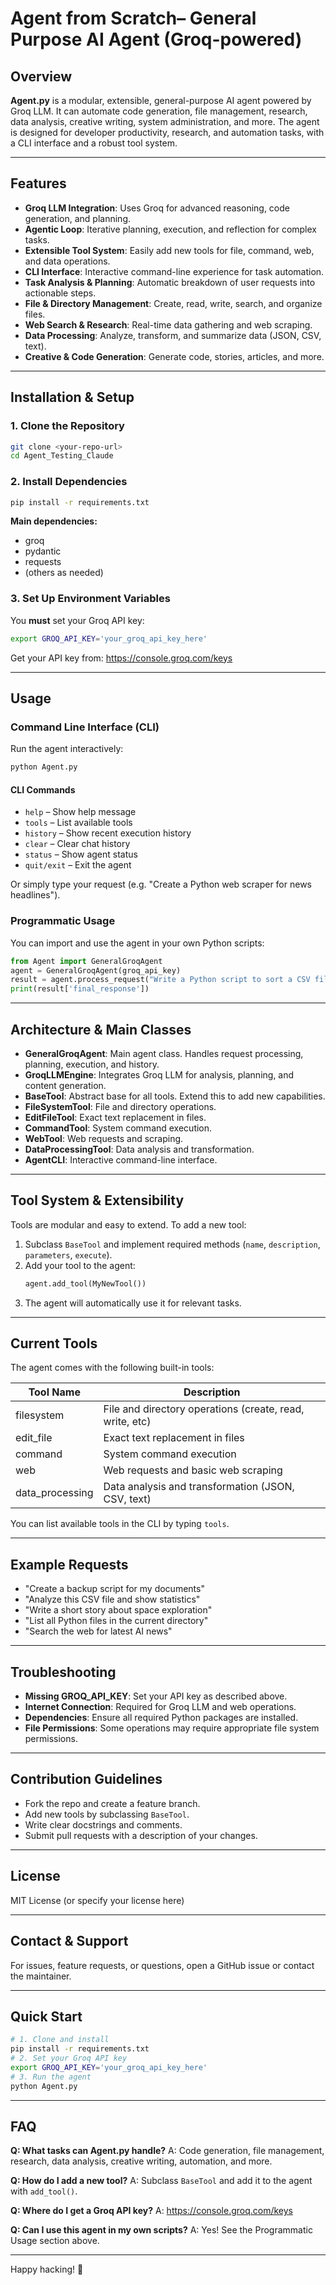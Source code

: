 # Agent from Scratch– General Purpose AI Agent (Groq-powered)

## Overview

**Agent.py** is a modular, extensible, general-purpose AI agent powered by Groq LLM. It can automate code generation, file management, research, data analysis, creative writing, system administration, and more. The agent is designed for developer productivity, research, and automation tasks, with a CLI interface and a robust tool system.

---

## Features

- **Groq LLM Integration**: Uses Groq for advanced reasoning, code generation, and planning.
- **Agentic Loop**: Iterative planning, execution, and reflection for complex tasks.
- **Extensible Tool System**: Easily add new tools for file, command, web, and data operations.
- **CLI Interface**: Interactive command-line experience for task automation.
- **Task Analysis & Planning**: Automatic breakdown of user requests into actionable steps.
- **File & Directory Management**: Create, read, write, search, and organize files.
- **Web Search & Research**: Real-time data gathering and web scraping.
- **Data Processing**: Analyze, transform, and summarize data (JSON, CSV, text).
- **Creative & Code Generation**: Generate code, stories, articles, and more.

---

## Installation & Setup

### 1. Clone the Repository
```bash
git clone <your-repo-url>
cd Agent_Testing_Claude
```

### 2. Install Dependencies
```bash
pip install -r requirements.txt
```
**Main dependencies:**
- groq
- pydantic
- requests
- (others as needed)

### 3. Set Up Environment Variables
You **must** set your Groq API key:
```bash
export GROQ_API_KEY='your_groq_api_key_here'
```
Get your API key from: https://console.groq.com/keys

---

## Usage

### Command Line Interface (CLI)
Run the agent interactively:
```bash
python Agent.py
```

#### CLI Commands
- `help`      – Show help message
- `tools`     – List available tools
- `history`   – Show recent execution history
- `clear`     – Clear chat history
- `status`    – Show agent status
- `quit/exit` – Exit the agent

Or simply type your request (e.g. "Create a Python web scraper for news headlines").

### Programmatic Usage
You can import and use the agent in your own Python scripts:
```python
from Agent import GeneralGroqAgent
agent = GeneralGroqAgent(groq_api_key)
result = agent.process_request("Write a Python script to sort a CSV file")
print(result['final_response'])
```

---

## Architecture & Main Classes

- **GeneralGroqAgent**: Main agent class. Handles request processing, planning, execution, and history.
- **GroqLLMEngine**: Integrates Groq LLM for analysis, planning, and content generation.
- **BaseTool**: Abstract base for all tools. Extend this to add new capabilities.
- **FileSystemTool**: File and directory operations.
- **EditFileTool**: Exact text replacement in files.
- **CommandTool**: System command execution.
- **WebTool**: Web requests and scraping.
- **DataProcessingTool**: Data analysis and transformation.
- **AgentCLI**: Interactive command-line interface.

---

## Tool System & Extensibility

Tools are modular and easy to extend. To add a new tool:
1. Subclass `BaseTool` and implement required methods (`name`, `description`, `parameters`, `execute`).
2. Add your tool to the agent:
   ```python
   agent.add_tool(MyNewTool())
   ```
3. The agent will automatically use it for relevant tasks.

---

## Current Tools

The agent comes with the following built-in tools:

| Tool Name         | Description                                              |
|-------------------|---------------------------------------------------------|
| filesystem        | File and directory operations (create, read, write, etc) |
| edit_file         | Exact text replacement in files                          |
| command           | System command execution                                 |
| web               | Web requests and basic web scraping                      |
| data_processing   | Data analysis and transformation (JSON, CSV, text)       |

You can list available tools in the CLI by typing `tools`.

---

## Example Requests
- "Create a backup script for my documents"
- "Analyze this CSV file and show statistics"
- "Write a short story about space exploration"
- "List all Python files in the current directory"
- "Search the web for latest AI news"

---

## Troubleshooting
- **Missing GROQ_API_KEY**: Set your API key as described above.
- **Internet Connection**: Required for Groq LLM and web operations.
- **Dependencies**: Ensure all required Python packages are installed.
- **File Permissions**: Some operations may require appropriate file system permissions.

---

## Contribution Guidelines
- Fork the repo and create a feature branch.
- Add new tools by subclassing `BaseTool`.
- Write clear docstrings and comments.
- Submit pull requests with a description of your changes.

---

## License
MIT License (or specify your license here)

---

## Contact & Support
For issues, feature requests, or questions, open a GitHub issue or contact the maintainer.

---

## Quick Start
```bash
# 1. Clone and install
pip install -r requirements.txt
# 2. Set your Groq API key
export GROQ_API_KEY='your_groq_api_key_here'
# 3. Run the agent
python Agent.py
```

---

## FAQ
**Q: What tasks can Agent.py handle?**
A: Code generation, file management, research, data analysis, creative writing, automation, and more.

**Q: How do I add a new tool?**
A: Subclass `BaseTool` and add it to the agent with `add_tool()`.

**Q: Where do I get a Groq API key?**
A: https://console.groq.com/keys

**Q: Can I use this agent in my own scripts?**
A: Yes! See the Programmatic Usage section above.

---

Happy hacking! 🚀
